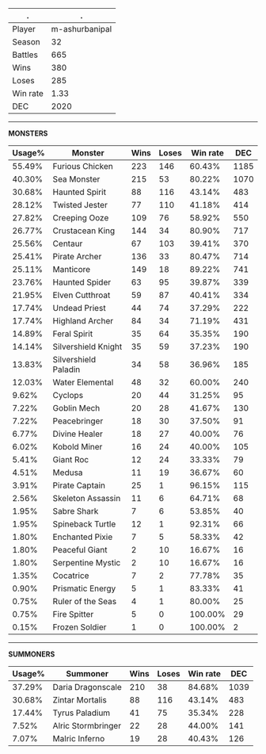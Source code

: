 .|.
|-|-
Player|m-ashurbanipal
Season|32
Battles|665
Wins|380
Loses|285
Win rate|1.33
DEC|2020

---
**MONSTERS**

Usage%|Monster|Wins|Loses|Win rate|DEC|
-|-|-|-|-|-|
55.49%|Furious Chicken|223|146|60.43%|1185|
40.30%|Sea Monster|215|53|80.22%|1070|
30.68%|Haunted Spirit|88|116|43.14%|483|
28.12%|Twisted Jester|77|110|41.18%|414|
27.82%|Creeping Ooze|109|76|58.92%|550|
26.77%|Crustacean King|144|34|80.90%|717|
25.56%|Centaur|67|103|39.41%|370|
25.41%|Pirate Archer|136|33|80.47%|714|
25.11%|Manticore|149|18|89.22%|741|
23.76%|Haunted Spider|63|95|39.87%|339|
21.95%|Elven Cutthroat|59|87|40.41%|334|
17.74%|Undead Priest|44|74|37.29%|222|
17.74%|Highland Archer|84|34|71.19%|431|
14.89%|Feral Spirit|35|64|35.35%|190|
14.14%|Silvershield Knight|35|59|37.23%|190|
13.83%|Silvershield Paladin|34|58|36.96%|185|
12.03%|Water Elemental|48|32|60.00%|240|
9.62%|Cyclops|20|44|31.25%|95|
7.22%|Goblin Mech|20|28|41.67%|130|
7.22%|Peacebringer|18|30|37.50%|91|
6.77%|Divine Healer|18|27|40.00%|76|
6.02%|Kobold Miner|16|24|40.00%|105|
5.41%|Giant Roc|12|24|33.33%|79|
4.51%|Medusa|11|19|36.67%|60|
3.91%|Pirate Captain|25|1|96.15%|115|
2.56%|Skeleton Assassin|11|6|64.71%|68|
1.95%|Sabre Shark|7|6|53.85%|40|
1.95%|Spineback Turtle|12|1|92.31%|66|
1.80%|Enchanted Pixie|7|5|58.33%|42|
1.80%|Peaceful Giant|2|10|16.67%|16|
1.80%|Serpentine Mystic|2|10|16.67%|16|
1.35%|Cocatrice|7|2|77.78%|35|
0.90%|Prismatic Energy|5|1|83.33%|41|
0.75%|Ruler of the Seas|4|1|80.00%|25|
0.75%|Fire Spitter|5|0|100.00%|29|
0.15%|Frozen Soldier|1|0|100.00%|2|

---
**SUMMONERS**

Usage%|Summoner|Wins|Loses|Win rate|DEC|
-|-|-|-|-|-|
37.29%|Daria Dragonscale|210|38|84.68%|1039|
30.68%|Zintar Mortalis|88|116|43.14%|483|
17.44%|Tyrus Paladium|41|75|35.34%|228|
7.52%|Alric Stormbringer|22|28|44.00%|141|
7.07%|Malric Inferno|19|28|40.43%|126|
